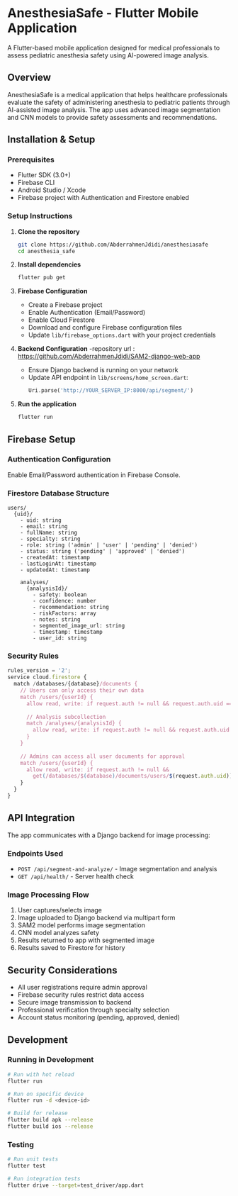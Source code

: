 # AnesthesiaSafe - Flutter Mobile Application

A Flutter-based mobile application designed for medical professionals to assess pediatric anesthesia safety using AI-powered image analysis.

## Overview

AnesthesiaSafe is a medical application that helps healthcare professionals evaluate the safety of administering anesthesia to pediatric patients through AI-assisted image analysis. The app uses advanced image segmentation and CNN models to provide safety assessments and recommendations.

## Installation & Setup

### Prerequisites
- Flutter SDK (3.0+)
- Firebase CLI
- Android Studio / Xcode
- Firebase project with Authentication and Firestore enabled

### Setup Instructions

1. **Clone the repository**
   ```bash
   git clone https://github.com/AbderrahmenJdidi/anesthesiasafe
   cd anesthesia_safe
   ```

2. **Install dependencies**
   ```bash
   flutter pub get
   ```

3. **Firebase Configuration**
   - Create a Firebase project
   - Enable Authentication (Email/Password)
   - Enable Cloud Firestore
   - Download and configure Firebase configuration files
   - Update `lib/firebase_options.dart` with your project credentials

4. **Backend Configuration**
   -repository url : https://github.com/AbderrahmenJdidi/SAM2-django-web-app
   - Ensure Django backend is running on your network
   - Update API endpoint in `lib/screens/home_screen.dart`:
     ```dart
     Uri.parse('http://YOUR_SERVER_IP:8000/api/segment/')
     ```

5. **Run the application**
   ```bash
   flutter run
   ```

## Firebase Setup

### Authentication Configuration
Enable Email/Password authentication in Firebase Console.

### Firestore Database Structure
```
users/
  {uid}/
    - uid: string
    - email: string
    - fullName: string
    - specialty: string
    - role: string ('admin' | 'user' | 'pending' | 'denied')
    - status: string ('pending' | 'approved' | 'denied')
    - createdAt: timestamp
    - lastLoginAt: timestamp
    - updatedAt: timestamp
    
    analyses/
      {analysisId}/
        - safety: boolean
        - confidence: number
        - recommendation: string
        - riskFactors: array
        - notes: string
        - segmented_image_url: string
        - timestamp: timestamp
        - user_id: string
```

### Security Rules
```javascript
rules_version = '2';
service cloud.firestore {
  match /databases/{database}/documents {
    // Users can only access their own data
    match /users/{userId} {
      allow read, write: if request.auth != null && request.auth.uid == userId;
      
      // Analysis subcollection
      match /analyses/{analysisId} {
        allow read, write: if request.auth != null && request.auth.uid == userId;
      }
    }
    
    // Admins can access all user documents for approval
    match /users/{userId} {
      allow read, write: if request.auth != null && 
        get(/databases/$(database)/documents/users/$(request.auth.uid)).data.role == 'admin';
    }
  }
}
```

## API Integration

The app communicates with a Django backend for image processing:

### Endpoints Used
- `POST /api/segment-and-analyze/` - Image segmentation and analysis
- `GET /api/health/` - Server health check

### Image Processing Flow
1. User captures/selects image
2. Image uploaded to Django backend via multipart form
3. SAM2 model performs image segmentation
4. CNN model analyzes safety
5. Results returned to app with segmented image
6. Results saved to Firestore for history



## Security Considerations

- All user registrations require admin approval
- Firebase security rules restrict data access
- Secure image transmission to backend
- Professional verification through specialty selection
- Account status monitoring (pending, approved, denied)

## Development

### Running in Development
```bash
# Run with hot reload
flutter run

# Run on specific device
flutter run -d <device-id>

# Build for release
flutter build apk --release
flutter build ios --release
```

### Testing
```bash
# Run unit tests
flutter test

# Run integration tests
flutter drive --target=test_driver/app.dart
```
